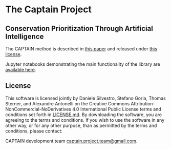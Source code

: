 # The Captain Project

## Conservation Prioritization Through Artificial Intelligence

The CAPTAIN method is described in [this paper](https://www.nature.com/articles/s41893-022-00851-6) and released under [this license](https://github.com/captain-project/captain-project/blob/main/LICENSE.md).

Jupyter notebooks demonstrating the main functionality of the library are [available here](https://github.com/captain-project/notebooks).

## License

This software is licensed jointly by Daniele Silvestro, Stefano Goria, Thomas Sterner, and Alexandre Antonelli on the Creative Commons Attribution-NonCommercial-NoDerivatives 4.0 International Public License terms and conditions set forth in [LICENSE.md](LICENSE.md). By downloading the software, you are agreeing to the terms and conditions.
If you wish to use the software in any other way, or for any other purpose, than as permitted by the terms and conditions, please contact:

CAPTAIN development team
captain.project.team@gmail.com.

